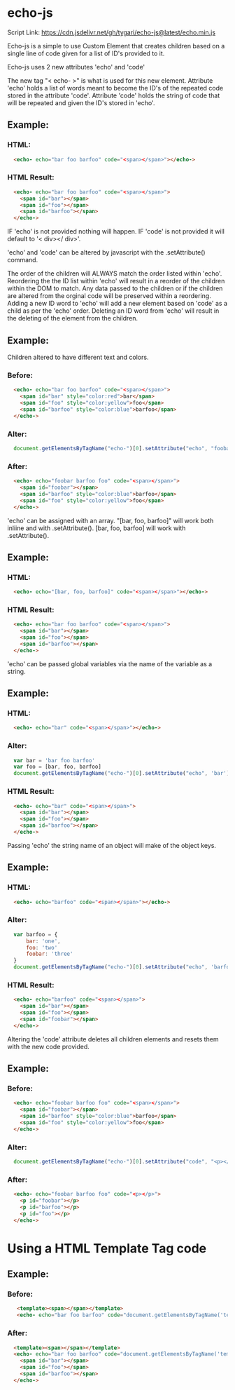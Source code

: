 # echo-js
Script Link: https://cdn.jsdelivr.net/gh/tygari/echo-js@latest/echo.min.js

Echo-js is a simple to use Custom Element that creates children based on a single line of code given for a list of ID's provided to it.

Echo-js uses 2 new attributes 'echo' and 'code'

The new tag "< echo- >" is what is used for this new element.
Attribute 'echo' holds a list of words meant to become the ID's of the repeated code stored in the attribute 'code'.
Attribute 'code' holds the string of code that will be repeated and given the ID's stored in 'echo'.

## Example:

### HTML:
```html
  <echo- echo="bar foo barfoo" code="<span></span>"></echo->
```

### HTML Result:
```html
  <echo- echo="bar foo barfoo" code="<span></span>">
    <span id="bar"></span>
    <span id="foo"></span>
    <span id="barfoo"></span>
  </echo->
```

IF 'echo' is not provided nothing will happen.
IF 'code' is not provided it will default to '< div></ div>'.

'echo' and 'code' can be altered by javascript with the .setAttribute() command.

The order of the children will ALWAYS match the order listed within 'echo'.
Reordering the the ID list within 'echo' will result in a reorder of the children within the DOM to match.
Any data passed to the children or if the children are altered from the orginal code will be preserved within a reordering.
Adding a new ID word to 'echo' will add a new element based on 'code' as a child as per the 'echo' order.
Deleting an ID word from 'echo' will result in the deleting of the element from the children.

## Example:
Children altered to have different text and colors.

### Before:
```html
  <echo- echo="bar foo barfoo" code="<span></span>">
    <span id="bar" style="color:red">bar</span>
    <span id="foo" style="color:yellow">foo</span>
    <span id="barfoo" style="color:blue">barfoo</span>
  </echo->
```

### Alter:
```javascript
  document.getElementsByTagName("echo-")[0].setAttribute("echo", "foobar barfoo foo")
```

### After:
```html
  <echo- echo="foobar barfoo foo" code="<span></span>">
    <span id="foobar"></span>
    <span id="barfoo" style="color:blue">barfoo</span>
    <span id="foo" style="color:yellow">foo</span>
  </echo->
```

'echo' can be assigned with an array.
"[bar, foo, barfoo]" will work both inliine and with .setAttribute().
[bar, foo, barfoo] will work with .setAttribute().

## Example:

### HTML:
```html
  <echo- echo="[bar, foo, barfoo]" code="<span></span>"></echo->
```

### HTML Result:
```html
  <echo- echo="bar foo barfoo" code="<span></span>">
    <span id="bar"></span>
    <span id="foo"></span>
    <span id="barfoo"></span>
  </echo->
```

'echo' can be passed global variables via the name of the variable as a string.

## Example:

### HTML:
```html
  <echo- echo="bar" code="<span></span>"></echo->
```

### Alter:
```javascript
  var bar = 'bar foo barfoo'
  var foo = [bar, foo, barfoo]
  document.getElementsByTagName("echo-")[0].setAttribute("echo", 'bar')
```

### HTML Result:
```html
  <echo- echo="bar" code="<span></span>">
    <span id="bar"></span>
    <span id="foo"></span>
    <span id="barfoo"></span>
  </echo->
```

Passing 'echo' the string name of an object will make of the object keys.

## Example:

### HTML:
```html
  <echo- echo="barfoo" code="<span></span>"></echo->
```

### Alter:
```javascript
  var barfoo = {
      bar: 'one',
      foo: 'two'
      foobar: 'three'
  }
  document.getElementsByTagName("echo-")[0].setAttribute("echo", 'barfoo')
```

### HTML Result:
```html
  <echo- echo="barfoo" code="<span></span>">
    <span id="bar"></span>
    <span id="foo"></span>
    <span id="foobar"></span>
  </echo->
```

Altering the 'code' attribute deletes all children elements and resets them with the new code provided.

## Example:
### Before:
```html
  <echo- echo="foobar barfoo foo" code="<span></span>">
    <span id="foobar"></span>
    <span id="barfoo" style="color:blue">barfoo</span>
    <span id="foo" style="color:yellow">foo</span>
  </echo->
```

### Alter:
```javascript
  document.getElementsByTagName("echo-")[0].setAttribute("code", "<p></p>")
```

### After:
```html
  <echo- echo="foobar barfoo foo" code="<p></p>">
    <p id="foobar"></p>
    <p id="barfoo"></p>
    <p id="foo"></p>
  </echo->
```

# Using a HTML Template Tag code

## Example:
### Before:
```html
   <template><span></span></template>
   <echo- echo="bar foo barfoo" code="document.getElementsByTagName('template')[0]"></echo->
```

### After:
```html
  <template><span></span></template>
  <echo- echo="bar foo barfoo" code="document.getElementsByTagName('template')[0]">
    <span id="bar"></span>
    <span id="foo"></span>
    <span id="barfoo"></span>
  </echo->
```
